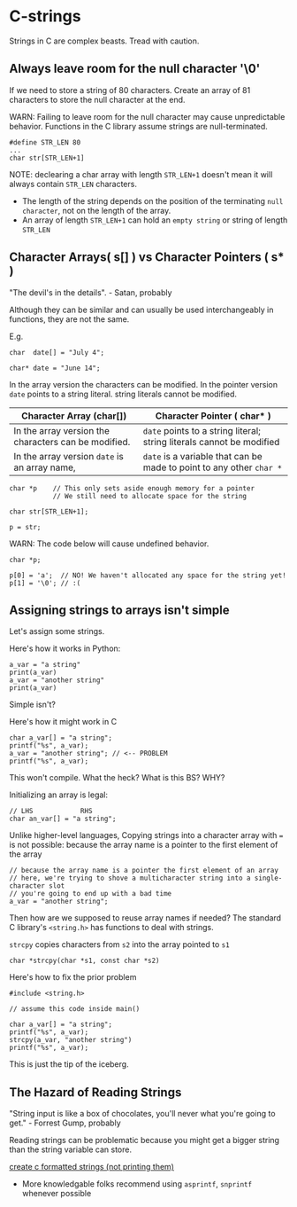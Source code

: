 # C-strings

Strings in C are complex beasts. Tread with caution.

## Always leave room for the null character '\0'
If we need to store a string of 80 characters.
Create an array of 81 characters to store the null character at the end.

WARN: Failing to leave room for the null character may cause unpredictable behavior. Functions in the C library assume strings are null-terminated.

```
#define STR_LEN 80
...
char str[STR_LEN+1] 
```

NOTE: declearing a char array with length `STR_LEN+1` doesn't mean it will always contain `STR_LEN` characters.
- The length of the string depends on the position of the terminating `null character`, not on the length of the array.
- An array of length `STR_LEN+1` can hold an `empty string` or string of length `STR_LEN`

## Character Arrays( s[] ) vs Character Pointers ( s* )

"The devil's in the details". - Satan, probably

Although they can be similar and can usually be used interchangeably in functions, they are not the same.

E.g.
```
char  date[] = "July 4";

char* date = "June 14";
```

In the array version the characters can be modified.
In the pointer version `date` points to a string literal. string literals cannot be modified.


Character Array (char[]) | Character Pointer ( char* )
--- | ---
In the array version the characters can be modified. | `date` points to a string literal; string literals cannot be modified
In the array version `date` is an array name, | `date` is a variable that can be made to point to any other `char *`

```
char *p    // This only sets aside enough memory for a pointer
           // We still need to allocate space for the string

char str[STR_LEN+1];

p = str;
```

WARN: The code below will cause undefined behavior.
```
char *p; 

p[0] = 'a';  // NO! We haven't allocated any space for the string yet!
p[1] = '\0'; // :(
```

## Assigning strings to arrays isn't simple

Let's assign some strings.

Here's how it works in Python:
```
a_var = "a string"
print(a_var)
a_var = "another string"
print(a_var)
```
Simple isn't?

Here's how it might work in C
```
char a_var[] = "a string";
printf("%s", a_var);
a_var = "another string"; // <-- PROBLEM
printf("%s", a_var);
```
This won't compile. What the heck? What is this BS? WHY?


Initializing an array is legal:
```
// LHS            RHS
char an_var[] = "a string";
```

Unlike higher-level languages, Copying strings into a character array with `=` is not possible:
because the array name is a pointer to the first element of the array
```
// because the array name is a pointer the first element of an array
// here, we're trying to shove a multicharacter string into a single-character slot
// you're going to end up with a bad time
a_var = "another string"; 
```

Then how are we supposed to reuse array names if needed?
The standard C library's `<string.h>` has functions to deal with strings.

`strcpy` copies characters from `s2` into the array pointed to `s1`
```
char *strcpy(char *s1, const char *s2)
```

Here's how to fix the prior problem
```
#include <string.h>

// assume this code inside main()

char a_var[] = "a string";
printf("%s", a_var);
strcpy(a_var, "another string")
printf("%s", a_var);
```

This is just the tip of the iceberg.

## The Hazard of Reading Strings

"String input is like a box of chocolates, you'll never what you're going to get." - Forrest Gump, probably

Reading strings can be problematic because you might get a bigger string than the string variable can store.


[create c formatted strings (not printing them)](https://stackoverflow.com/questions/804288/creating-c-formatted-strings-not-printing-them)
- More knowledgable folks recommend using `asprintf`, `snprintf` whenever possible